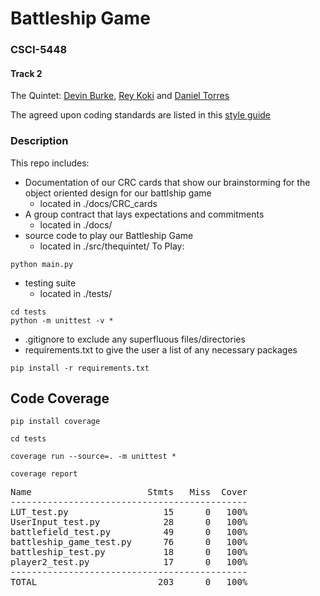 # Battleship Game
### CSCI-5448
#### Track 2

The Quintet: [Devin Burke](https://github.com/mrburke00), [Rey Koki](https://github.com/reykoki) and [Daniel Torres](https://github.com/danieltorres17)

The agreed upon coding standards are listed in this [style guide](https://google.github.io/styleguide/pyguide.html)

### Description

This repo includes:

- Documentation of our CRC cards that show our brainstorming for the object oriented design for our battlship game
    - located in ./docs/CRC_cards
- A group contract that lays expectations and commitments
    - located in ./docs/
- source code to play our Battleship Game 
    - located in ./src/thequintet/
To Play:


```
python main.py
```

- testing suite
    - located in ./tests/


```
cd tests
python -m unittest -v *
```

- .gitignore to exclude any superfluous files/directories
- requirements.txt to give the user a list of any necessary packages

```
pip install -r requirements.txt
```

## Code Coverage
```
pip install coverage

cd tests

coverage run --source=. -m unittest *

coverage report
```

<pre>
Name                      Stmts   Miss  Cover
---------------------------------------------
LUT_test.py                  15      0   100%
UserInput_test.py            28      0   100%
battlefield_test.py          49      0   100%
battleship_game_test.py      76      0   100%
battleship_test.py           18      0   100%
player2_test.py              17      0   100%
---------------------------------------------
TOTAL                       203      0   100%
</pre>






